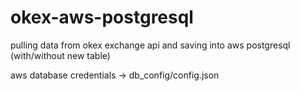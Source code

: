 # okex-aws-postgresql

pulling data from okex exchange api and
saving into aws postgresql (with/without new table)

aws database credentials -> db_config/config.json
